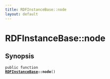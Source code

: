 ```yaml
---
title: RDFInstanceBase::node
layout: default
---
```


# RDFInstanceBase::node

## Synopsis

<code>public function <b><a href="RDFInstanceBase">RDFInstanceBase</a>::node</b>()</code>

